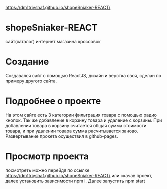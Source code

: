 https://dm1triyshaf.github.io/shopeSniaker-REACT/

# shopeSniaker-REACT
сайт(каталог) интернет магазина кроссовок
# Создание 
Создавался сайт с помощью ReactJS, дизайн и верстка своя, сделан по примеру другого сайта. 
# Подробнее о проекте
На этом сайте есть 3 категории фильтрация товара с помощью радио кнопок. Так же добавление в корзину товара и удаление с корзины. При добавлении товара в корзину считается общая сумма стоимости товара, и при удалении товара сумма расчитывается заново.
Развертывание прокета осуществил в github-pages. 
# Просмотр проекта
посмотреть можно перейдя по ссылке https://dm1triyshaf.github.io/shopeSniaker-REACT/
или скачав проект, далее установить зависимости npm i. Далее запустить npm start
